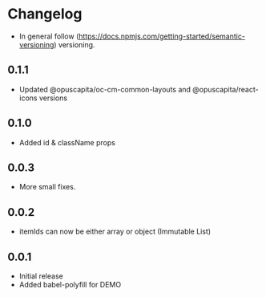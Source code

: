 # Changelog

* In general follow (https://docs.npmjs.com/getting-started/semantic-versioning) versioning.

## <next>

## 0.1.1
* Updated @opuscapita/oc-cm-common-layouts and @opuscapita/react-icons versions

## 0.1.0
* Added id & className props

## 0.0.3
* More small fixes.

## 0.0.2 
* itemIds can now be either array or object (Immutable List)

## 0.0.1
* Initial release
* Added babel-polyfill for DEMO
